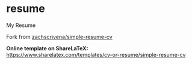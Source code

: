 resume
================

My Resume

Fork from [zachscrivena/simple-resume-cv](https://github.com/zachscrivena/simple-resume-cv)

**Online template on ShareLaTeX:**<br>
<https://www.sharelatex.com/templates/cv-or-resume/simple-resume-cv>

